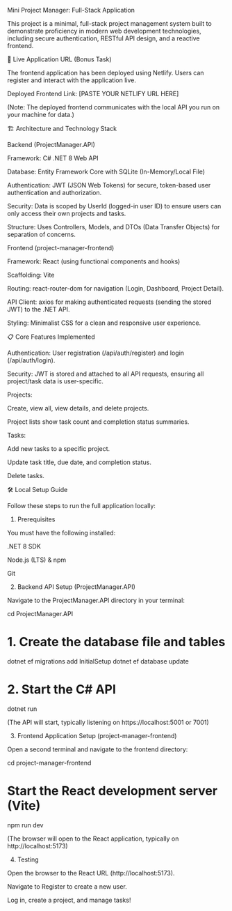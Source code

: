 Mini Project Manager: Full-Stack Application

This project is a minimal, full-stack project management system built to demonstrate proficiency in modern web development technologies, including secure authentication, RESTful API design, and a reactive frontend.

🚀 Live Application URL (Bonus Task)

The frontend application has been deployed using Netlify. Users can register and interact with the application live.

Deployed Frontend Link: [PASTE YOUR NETLIFY URL HERE]

(Note: The deployed frontend communicates with the local API you run on your machine for data.)

🏗️ Architecture and Technology Stack

Backend (ProjectManager.API)

Framework: C# .NET 8 Web API

Database: Entity Framework Core with SQLite (In-Memory/Local File)

Authentication: JWT (JSON Web Tokens) for secure, token-based user authentication and authorization.

Security: Data is scoped by UserId (logged-in user ID) to ensure users can only access their own projects and tasks.

Structure: Uses Controllers, Models, and DTOs (Data Transfer Objects) for separation of concerns.

Frontend (project-manager-frontend)

Framework: React (using functional components and hooks)

Scaffolding: Vite

Routing: react-router-dom for navigation (Login, Dashboard, Project Detail).

API Client: axios for making authenticated requests (sending the stored JWT) to the .NET API.

Styling: Minimalist CSS for a clean and responsive user experience.

📋 Core Features Implemented

Authentication: User registration (/api/auth/register) and login (/api/auth/login).

Security: JWT is stored and attached to all API requests, ensuring all project/task data is user-specific.

Projects:

Create, view all, view details, and delete projects.

Project lists show task count and completion status summaries.

Tasks:

Add new tasks to a specific project.

Update task title, due date, and completion status.

Delete tasks.

🛠️ Local Setup Guide

Follow these steps to run the full application locally:

1. Prerequisites

You must have the following installed:

.NET 8 SDK

Node.js (LTS) & npm

Git

2. Backend API Setup (ProjectManager.API)

Navigate to the ProjectManager.API directory in your terminal:

cd ProjectManager.API
# 1. Create the database file and tables
dotnet ef migrations add InitialSetup
dotnet ef database update

# 2. Start the C# API
dotnet run


(The API will start, typically listening on https://localhost:5001 or 7001)

3. Frontend Application Setup (project-manager-frontend)

Open a second terminal and navigate to the frontend directory:

cd project-manager-frontend
# Start the React development server (Vite)
npm run dev


(The browser will open to the React application, typically on http://localhost:5173)

4. Testing

Open the browser to the React URL (http://localhost:5173).

Navigate to Register to create a new user.

Log in, create a project, and manage tasks!
